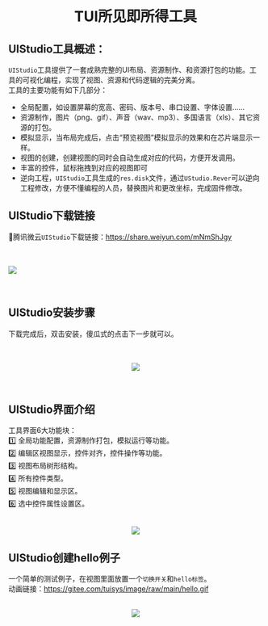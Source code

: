 <h1 align="center"> TUI所见即所得工具 </h1>

## UIStudio工具概述：
`UIStudio`工具提供了一套成熟完整的UI布局、资源制作、和资源打包的功能。工具的可视化编程，实现了视图、资源和代码逻辑的完美分离。<br>
工具的主要功能有如下几部分：<br>
* 全局配置，如设置屏幕的宽高、密码、版本号、串口设置、字体设置......
* 资源制作，图片（png、gif）、声音（wav、mp3）、多国语言（xls）、其它资源的打包。
* 模拟显示，当布局完成后，点击“预览视图”模拟显示的效果和在芯片端显示一样。
* 视图的创建，创建视图的同时会自动生成对应的代码，方便开发调用。
* 丰富的控件，鼠标拖拽到对应的视图即可
* 逆向工程，`UIStudio`工具生成的`res.disk`文件，通过`UStudio.Rever`可以逆向工程修改，方便不懂编程的人员，替换图片和更改坐标，完成固件修改。

## UIStudio下载链接
🔨腾讯微云`UIStudio`下载链接：https://share.weiyun.com/mNmShJgy
<br>
<br>
<br>
<p align="left">
<img src="https://gitee.com/tuisys/image/raw/main/download.png">
</p>
<br>

## UIStudio安装步骤
下载完成后，双击安装，傻瓜式的点击下一步就可以。
<br>
<br>
<br>
<p align="center">
<img src="https://gitee.com/tuisys/image/raw/main/install.png">
</p>
<br>

## UIStudio界面介绍
工具界面6大功能块：<br>
1️⃣ 全局功能配置，资源制作打包，模拟运行等功能。<br>
2️⃣ 编辑区视图显示，控件对齐，控件操作等功能。<br>
3️⃣ 视图布局树形结构。<br>
4️⃣ 所有控件类型。<br>
5️⃣ 视图编辑和显示区。<br>
6️⃣ 选中控件属性设置区。<br>
<br>
<p align="center">
<img src="https://gitee.com/tuisys/image/raw/main/main_view.png">
</p>

## UIStudio创建hello例子
一个简单的测试例子，在视图里面放置一个`切换开关`和`hello标签`。<br>
动画链接：https://gitee.com/tuisys/image/raw/main/hello.gif
<br>
<br>
<p align="center">
<img src="https://gitee.com/tuisys/image/raw/main/hello.gif">
</p>

